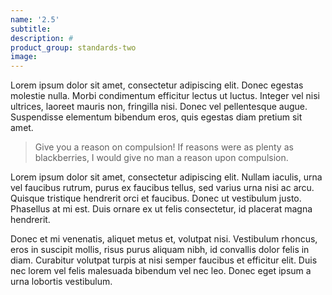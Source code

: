 ```yaml
---
name: '2.5'
subtitle:
description: #
product_group: standards-two
image: 
---
```

Lorem ipsum dolor sit amet, consectetur adipiscing elit. Donec egestas molestie nulla. Morbi condimentum efficitur lectus ut luctus. Integer vel nisi ultrices, laoreet mauris non, fringilla nisi. Donec vel pellentesque augue. Suspendisse elementum bibendum eros, quis egestas diam pretium sit amet.

>Give you a reason on compulsion! If reasons were as plenty as blackberries, I would give no man a reason upon compulsion.

Lorem ipsum dolor sit amet, consectetur adipiscing elit. Nullam iaculis, urna vel faucibus rutrum, purus ex faucibus tellus, sed varius urna nisi ac arcu. Quisque tristique hendrerit orci et faucibus. Donec ut vestibulum justo. Phasellus at mi est. Duis ornare ex ut felis consectetur, id placerat magna hendrerit.

Donec et mi venenatis, aliquet metus et, volutpat nisi. Vestibulum rhoncus, eros in suscipit mollis, risus purus aliquam nibh, id convallis dolor felis in diam. Curabitur volutpat turpis at nisi semper faucibus et efficitur elit. Duis nec lorem vel felis malesuada bibendum vel nec leo. Donec eget ipsum a urna lobortis vestibulum.
